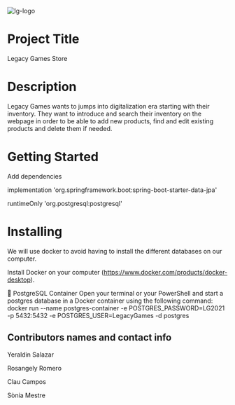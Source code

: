 ![lg-logo](https://user-images.githubusercontent.com/79837222/122381704-82542380-cf69-11eb-97c3-d153e335727c.png)

# Project Title
Legacy Games Store

# Description
Legacy Games wants to jumps into digitalization era starting with their inventory. They want to introduce and search their inventory on the webpage in order to
be able to add new products, find and edit existing products and delete them if needed.


# Getting Started
Add dependencies

 implementation 'org.springframework.boot:spring-boot-starter-data-jpa'
 
 runtimeOnly 'org.postgresql:postgresql'


# Installing
We will use docker to avoid having to install the different databases on our computer.

Install Docker on your computer (https://www.docker.com/products/docker-desktop).

🐘 PostgreSQL Container
Open your terminal or your PowerShell and start a postgres database in a Docker container using the following command:
docker run --name postgres-container -e POSTGRES_PASSWORD=LG2021 -p 5432:5432 -e POSTGRES_USER=LegacyGames -d postgres



## Contributors names and contact info

Yeraldin Salazar

Rosangely Romero

Clau Campos

Sònia Mestre


